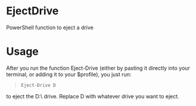# EjectDrive
PowerShell function to eject a drive

# Usage
After you run the function Eject-Drive (either by pasting it directly into your terminal, or adding it to your $profile), you just run:

> ```Eject-Drive D```

to eject the D:\ drive. Replace D with whatever drive you want to eject.
